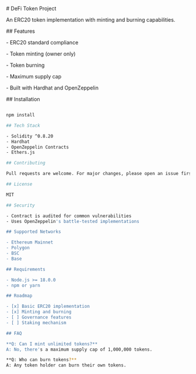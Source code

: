 \# DeFi Token Project



An ERC20 token implementation with minting and burning capabilities.



\## Features



\- ERC20 standard compliance

\- Token minting (owner only)

\- Token burning

\- Maximum supply cap

\- Built with Hardhat and OpenZeppelin



\## Installation

```bash

npm install

## Tech Stack

- Solidity ^0.8.20
- Hardhat
- OpenZeppelin Contracts
- Ethers.js

## Contributing

Pull requests are welcome. For major changes, please open an issue first.

## License

MIT

## Security

- Contract is audited for common vulnerabilities
- Uses OpenZeppelin's battle-tested implementations

## Supported Networks

- Ethereum Mainnet
- Polygon
- BSC
- Base

## Requirements

- Node.js >= 18.0.0
- npm or yarn

## Roadmap

- [x] Basic ERC20 implementation
- [x] Minting and burning
- [ ] Governance features
- [ ] Staking mechanism

## FAQ

**Q: Can I mint unlimited tokens?**
A: No, there's a maximum supply cap of 1,000,000 tokens.

**Q: Who can burn tokens?**
A: Any token holder can burn their own tokens.